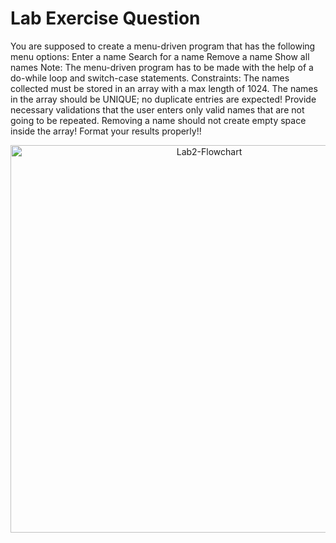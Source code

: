 # Lab Exercise Question
You are supposed to create a menu-driven program that has the following menu options:
Enter a name
Search for a name
Remove a name
Show all names
Note:
The menu-driven program has to be made with the help of a do-while loop and switch-case statements.
Constraints:
The names collected must be stored in an array with a max length of 1024.
The names in the array should be UNIQUE; no duplicate entries are expected!
Provide necessary validations that the user enters only valid names that are not going to be repeated.
Removing a name should not create empty space inside the array!
Format your results properly!!
<p align="center">
  <img width="620" alt="Lab2-Flowchart" src="https://user-images.githubusercontent.com/118504105/217546614-8b775814-eba8-4914-ad3c-793d1daf935d.PNG">
 </p>
